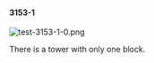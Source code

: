 #### 3153-1
![test-3153-1-0.png](https://github.com/lil-lab/nlvr/raw/master/nlvr/test/images/6/test-3153-1-0.png "test-3153-1-0.png")

There is a tower with only one block.